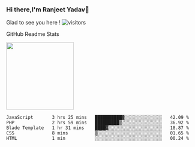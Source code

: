 ### Hi there,I'm Ranjeet Yadav👋

Glad to see you here ! ![visitors](https://visitor-badge.glitch.me/badge?page_id=${ranjeetproject}.${ranjeetproject.repo.id}) 

GitHub Readme Stats 

<img height="180em" src="https://github-readme-stats.vercel.app/api?username=ranjeetproject&show_icons=true&hide_border=true&&count_private=true&include_all_commits=true" />

<!--START_SECTION:waka-->
```text
JavaScript       3 hrs 25 mins   ██████████▓░░░░░░░░░░░░░░   42.09 % 
PHP              2 hrs 59 mins   █████████▒░░░░░░░░░░░░░░░   36.92 % 
Blade Template   1 hr 31 mins    ████▓░░░░░░░░░░░░░░░░░░░░   18.87 % 
CSS              8 mins          ▒░░░░░░░░░░░░░░░░░░░░░░░░   01.65 % 
HTML             1 min           ░░░░░░░░░░░░░░░░░░░░░░░░░   00.24 % 
```
<!--END_SECTION:waka-->
